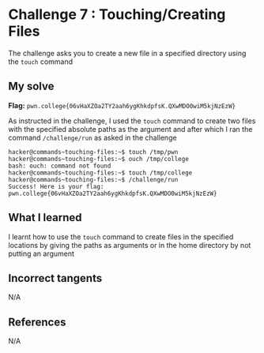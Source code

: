 # Challenge 7 : Touching/Creating Files
The challenge asks you to create a new file in a specified directory using the `touch` command

## My solve
**Flag:** `pwn.college{06vHaXZOa2TY2aah6ygKhkdpfsK.QXwMDO0wiM5kjNzEzW}`

As instructed in the challenge, I used the `touch` command to create two files with the specified absolute paths as the argument and after which I ran the command `/challenge/run` as asked in the challenge
```
hacker@commands~touching-files:~$ touch /tmp/pwn
hacker@commands~touching-files:~$ ouch /tmp/college
bash: ouch: command not found
hacker@commands~touching-files:~$ touch /tmp/college
hacker@commands~touching-files:~$ /challenge/run
Success! Here is your flag:
pwn.college{06vHaXZOa2TY2aah6ygKhkdpfsK.QXwMDO0wiM5kjNzEzW}
```

## What I learned 
I learnt how to use the `touch` command to create files in the specified locations by giving the paths as arguments or in the home directory by not putting an argument

## Incorrect tangents 
N/A

## References 
N/A
